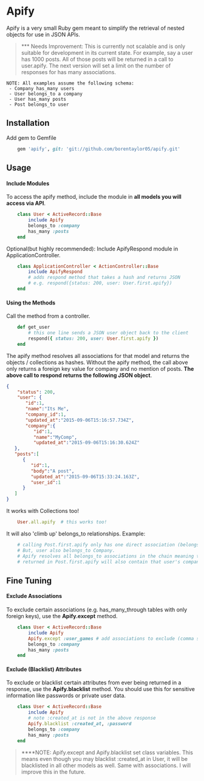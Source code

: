 # Apify

Apify is a very small Ruby gem meant to simplify the retrieval of nested objects for use in JSON APIs.  

> *** Needs Improvement: This is currently not scalable and is only suitable for development in its current state.  For example, say a user has 1000 posts.  All of those posts will be returned in a call to user.apify.  The next version will set a limit on the number of responses for has many associations.

```
NOTE: All examples assume the following schema:
 - Company has_many users 
 - User belongs_to a company
 - User has_many posts
 - Post belongs_to user
```

## Installation
  Add gem to Gemfile
```ruby
    gem 'apify', git: 'git://github.com/borentaylor05/apify.git'
```
## Usage
#### Include Modules
 To access the apify method, include the module in **all models you will access via API**.
```ruby
    class User < ActiveRecord::Base
	    include Apify
	    belongs_to :company
    	has_many :posts
    end
```
 Optional(but highly recommended): 
 Include ApifyRespond module in ApplicationController.
```ruby
    class ApplicationController < ActionController::Base
	    include ApifyRespond
	    # adds respond method that takes a hash and returns JSON
	    # e.g. respond({status: 200, user: User.first.apify})
    end
```
#### Using the Methods
 Call the method from a controller.
```ruby
    def get_user
    	# this one line sends a JSON user object back to the client
        respond({ status: 200, user: User.first.apify })
    end
```
  The apify method resolves all associations for that model and returns the objects / collections as hashes. Without the apify method, the call above only returns a foreign key value for company and no mention of posts.
  **The above call to respond returns the following JSON object**.
```json
{
    "status": 200,
    "user": {  
       "id":1,
       "name":"Its Me",
       "company_id":1,
       "updated_at":"2015-09-06T15:16:57.734Z",
       "company":{  
          "id":1,
          "name":"MyComp",
          "updated_at":"2015-09-06T15:16:30.624Z"
   },
   "posts":[  
      {  
         "id":1,
         "body":"A post",
         "updated_at":"2015-09-06T15:33:24.163Z",
         "user_id":1
      }
   ]
}
```
It works with Collections too!
```ruby
    User.all.apify  # this works too!
```
It will also 'climb up' belongs_to relationships. Example:
```ruby 
	# calling Post.first.apify only has one direct association (belongs_to user).
	# But, user also belongs_to Company.
	# Apify resolves all belongs_to associations in the chain meaning that the user object 	
	# returned in Post.first.apify will also contain that user's company object.
```

## Fine Tuning
#### Exclude Associations
To exclude certain associations (e.g. has_many_through tables with only foreign keys), use the **Apify.except** method.
```ruby
    class User < ActiveRecord::Base
    	include Apify
    	Apify.except :user_games # add associations to exclude (comma separated)
    	belongs_to :company
    	has_many :posts
    end
```

#### Exclude (Blacklist) Attributes
To exclude or blacklist certain attributes from ever being returned in a response, use the **Apify.blacklist** method.  You should use this for sensitive information like passwords or private user data.
```ruby
    class User < ActiveRecord::Base
    	include Apify
    	# note :created_at is not in the above response
    	Apify.blacklist :created_at, :password	
    	belongs_to :company
    	has_many :posts
    end
```

> ****NOTE: Apify.except and Apify.blacklist set class variables. This means even though you may blacklist :created_at in User, it will be blacklisted in all other models as well. Same with associations. I will improve this in the future. 

